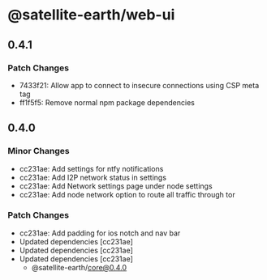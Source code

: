 # @satellite-earth/web-ui

## 0.4.1

### Patch Changes

- 7433f21: Allow app to connect to insecure connections using CSP meta tag
- ff1f5f5: Remove normal npm package dependencies

## 0.4.0

### Minor Changes

- cc231ae: Add settings for ntfy notifications
- cc231ae: Add I2P network status in settings
- cc231ae: Add Network settings page under node settings
- cc231ae: Add node network option to route all traffic through tor

### Patch Changes

- cc231ae: Add padding for ios notch and nav bar
- Updated dependencies [cc231ae]
- Updated dependencies [cc231ae]
- Updated dependencies [cc231ae]
  - @satellite-earth/core@0.4.0
